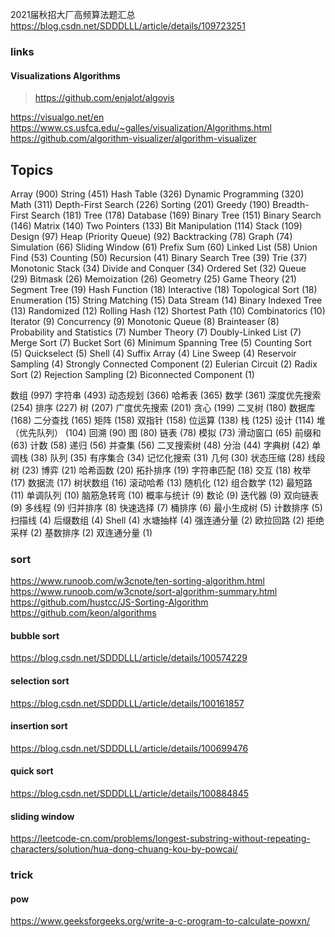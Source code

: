 
2021届秋招大厂高频算法题汇总
<https://blog.csdn.net/SDDDLLL/article/details/109723251>






### links



#### Visualizations Algorithms

> <https://github.com/enjalot/algovis>

<https://visualgo.net/en>
<https://www.cs.usfca.edu/~galles/visualization/Algorithms.html>
<https://github.com/algorithm-visualizer/algorithm-visualizer>



## Topics

Array (900)
String (451)
Hash Table (326)
Dynamic Programming (320)
Math (311)
Depth-First Search (226)
Sorting (201)
Greedy (190)
Breadth-First Search (181)
Tree (178)
Database (169)
Binary Tree (151)
Binary Search (146)
Matrix (140)
Two Pointers (133)
Bit Manipulation (114)
Stack (109)
Design (97)
Heap (Priority Queue) (92)
Backtracking (78)
Graph (74)
Simulation (66)
Sliding Window (61)
Prefix Sum (60)
Linked List (58)
Union Find (53)
Counting (50)
Recursion (41)
Binary Search Tree (39)
Trie (37)
Monotonic Stack (34)
Divide and Conquer (34)
Ordered Set (32)
Queue (29)
Bitmask (26)
Memoization (26)
Geometry (25)
Game Theory (21)
Segment Tree (19)
Hash Function (18)
Interactive (18)
Topological Sort (18)
Enumeration (15)
String Matching (15)
Data Stream (14)
Binary Indexed Tree (13)
Randomized (12)
Rolling Hash (12)
Shortest Path (10)
Combinatorics (10)
Iterator (9)
Concurrency (9)
Monotonic Queue (8)
Brainteaser (8)
Probability and Statistics (7)
Number Theory (7)
Doubly-Linked List (7)
Merge Sort (7)
Bucket Sort (6)
Minimum Spanning Tree (5)
Counting Sort (5)
Quickselect (5)
Shell (4)
Suffix Array (4)
Line Sweep (4)
Reservoir Sampling (4)
Strongly Connected Component (2)
Eulerian Circuit (2)
Radix Sort (2)
Rejection Sampling (2)
Biconnected Component (1)


数组 (997)
字符串 (493)
动态规划 (366)
哈希表 (365)
数学 (361)
深度优先搜索 (254)
排序 (227)
树 (207)
广度优先搜索 (201)
贪心 (199)
二叉树 (180)
数据库 (168)
二分查找 (165)
矩阵 (158)
双指针 (158)
位运算 (138)
栈 (125)
设计 (114)
堆（优先队列） (104)
回溯 (90)
图 (80)
链表 (78)
模拟 (73)
滑动窗口 (65)
前缀和 (63)
计数 (58)
递归 (56)
并查集 (56)
二叉搜索树 (48)
分治 (44)
字典树 (42)
单调栈 (38)
队列 (35)
有序集合 (34)
记忆化搜索 (31)
几何 (30)
状态压缩 (28)
线段树 (23)
博弈 (21)
哈希函数 (20)
拓扑排序 (19)
字符串匹配 (18)
交互 (18)
枚举 (17)
数据流 (17)
树状数组 (16)
滚动哈希 (13)
随机化 (12)
组合数学 (12)
最短路 (11)
单调队列 (10)
脑筋急转弯 (10)
概率与统计 (9)
数论 (9)
迭代器 (9)
双向链表 (9)
多线程 (9)
归并排序 (8)
快速选择 (7)
桶排序 (6)
最小生成树 (5)
计数排序 (5)
扫描线 (4)
后缀数组 (4)
Shell (4)
水塘抽样 (4)
强连通分量 (2)
欧拉回路 (2)
拒绝采样 (2)
基数排序 (2)
双连通分量 (1)



### sort

<https://www.runoob.com/w3cnote/ten-sorting-algorithm.html>
<https://www.runoob.com/w3cnote/sort-algorithm-summary.html>
<https://github.com/hustcc/JS-Sorting-Algorithm>
<https://github.com/keon/algorithms>



#### bubble sort

<https://blog.csdn.net/SDDDLLL/article/details/100574229>



#### selection sort

<https://blog.csdn.net/SDDDLLL/article/details/100161857>



#### insertion sort

<https://blog.csdn.net/SDDDLLL/article/details/100699476>



#### quick sort

<https://blog.csdn.net/SDDDLLL/article/details/100884845>



#### sliding window

<https://leetcode-cn.com/problems/longest-substring-without-repeating-characters/solution/hua-dong-chuang-kou-by-powcai/>



### trick



#### pow

<https://www.geeksforgeeks.org/write-a-c-program-to-calculate-powxn/>
